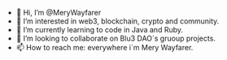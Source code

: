 - 👋 Hi, I’m @MeryWayfarer
- 👀 I’m interested in web3, blockchain, crypto and community.
- 🌱 I’m currently learning to code in Java and Ruby.
- 💞️ I’m looking to collaborate on Blu3 DAO´s gruoup projects.
- 📫 How to reach me: everywhere i´m Mery Wayfarer.

<!---
MeryWayfarer/MeryWayfarer is a ✨ special ✨ repository because its `README.md` (this file) appears on your GitHub profile.
You can click the Preview link to take a look at your changes.
--->
